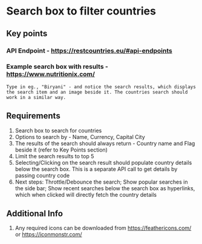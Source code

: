 # Search box to filter countries

## Key points

### API Endpoint - https://restcountries.eu/#api-endpoints
### Example search box with results - https://www.nutritionix.com/
    Type in eg., "Biryani" - and notice the search results, which displays the search item and an image beside it. The countries search should work in a similar way.

## Requirements

1. Search box to search for countries
2. Options to search by - Name, Currency, Capital City
3. The results of the search should always return - Country name and Flag beside it (refer to Key Points section)
4. Limit the search results to top 5
5. Selecting/Clicking on the search result should populate country details below the search box. This is a separate API call to get details by passing country code
6. Next steps:
    Throttle/Debounce the search; Show popular searches in the side bar; Show recent searches below the search box as hyperlinks, which when clicked will directly fetch the country details

## Additional Info

1. Any required icons can be downloaded from https://feathericons.com/ or https://iconmonstr.com/
